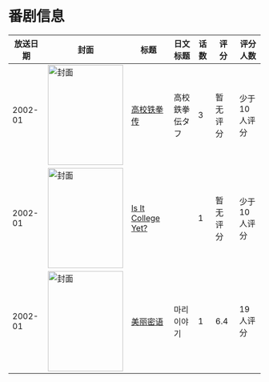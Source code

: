 # 番剧信息

|放送日期|封面|标题|日文标题|话数|评分|评分人数|
|---|---|---|---|---|---|---|
|2002-01|<img src="//lain.bgm.tv/pic/cover/c/0d/59/289028_Nx9IT.jpg" alt="封面" style="width:150px;height:200px;object-fit:cover;">|[高校铁拳传](https://bangumi.tv/subject/289028)|高校鉄拳伝タフ|3|暂无评分|少于10人评分|
|2002-01|<img src="//lain.bgm.tv/pic/cover/c/33/8b/341696_IlcTC.jpg" alt="封面" style="width:150px;height:200px;object-fit:cover;">|[Is It College Yet?](https://bangumi.tv/subject/341696)||1|暂无评分|少于10人评分|
|2002-01|<img src="//lain.bgm.tv/pic/cover/c/e7/14/13805_EH289.jpg" alt="封面" style="width:150px;height:200px;object-fit:cover;">|[美丽密语](https://bangumi.tv/subject/13805)|마리이야기|1|6.4|19人评分|

